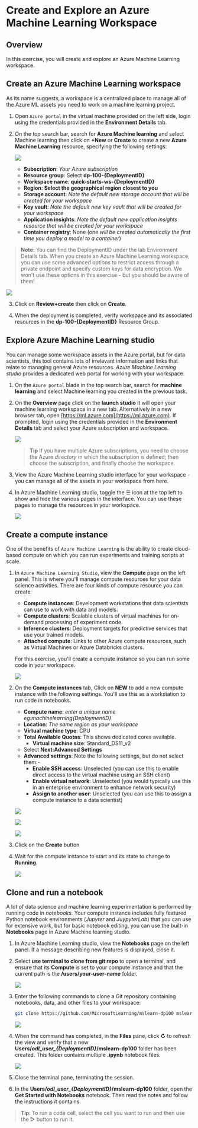 # Create and Explore an Azure Machine Learning Workspace

## Overview

In this exercise, you will create and explore an Azure Machine Learning workspace.

## Create an Azure Machine Learning workspace

As its name suggests, a workspace is a centralized place to manage all of the Azure ML assets you need to work on a machine learning project.

1. Open `Azure portal` in the virtual machine provided on the left side, login using the credentials provided in the **Environment Details** tab.
2. On the top search bar, search for **Azure Machine learning** and select Machine learning then click on **+New** or **Create** to create a new **Azure Machine Learning** resource, specifying the following settings:

    ![](images/ml-workspace.png)

    - **Subscription**: *Your Azure subscription*
    - **Resource group**: Select **dp-100-{DeploymentID}**
    - **Workspace name**: **quick-starts-ws-{DeploymentID}**
    - **Region**: **Select the geographical region closest to you**
    - **Storage account**: *Note the default new storage account that will be created for your workspace*
    - **Key vault**: *Note the default new key vault that will be created for your workspace*
    - **Application insights**: *Note the default new application insights resource that will be created for your workspace*
    - **Container registry**: None (*one will be created automatically the first time you deploy a model to a container*)

> **Note:** You can find the DeploymentID under the lab Environment Details tab. When you create an Azure Machine Learning workspace, you can use some advanced options to restrict access through a private endpoint and specify custom keys for data encryption. We won't use these options in this exercise - but you should be aware of them!

  ![](images/mlcreate.png)

3. Click on **Review+create** then click on **Create**.

4. When the deployment is completed, verify workspace and its associated resources in the **dp-100-{DeploymentID}** Resource Group.

## Explore Azure Machine Learning studio

You can manage some workspace assets in the Azure portal, but for data scientists, this tool contains lots of irrelevant information and links that relate to managing general Azure resources. *Azure Machine Learning studio* provides a dedicated web portal for working with your workspace.

1. On the `Azure portal` blade in the top search bar, search for **machine learning** and select Machine learning you created in the previous task. 
2. On the **Overview** page click on the **launch studio** it will open your machine learning workspace in a new tab. Alternatively in a new browser tab, open [https://ml.azure.com](https://ml.azure.com). If prompted, login using the credentials provided in the **Environment Details** tab and select your Azure subscription and workspace.

    ![](images/launchml.png)

    > **Tip** If you have multiple Azure subscriptions, you need to choose the Azure *directory* in which the subscription is defined; then choose the subscription, and finally choose the workspace.

3. View the Azure Machine Learning studio interface for your workspace - you can manage all of the assets in your workspace from here.
4. In Azure Machine Learning studio, toggle the &#9776; icon at the top left to show and hide the various pages in the interface. You can use these pages to manage the resources in your workspace.

    ![](images/ml-dashboard.png)

## Create a compute instance

One of the benefits of `Azure Machine Learning` is the ability to create cloud-based compute on which you can run experiments and training scripts at scale.

1. In `Azure Machine Learning Studio`, view the **Compute** page on the left panel. This is where you'll manage compute resources for your data science activities. There are four kinds of compute resource you can create:
    - **Compute instances**: Development workstations that data scientists can use to work with data and models.
    - **Compute clusters**: Scalable clusters of virtual machines for on-demand processing of experiment code.
    - **Inference clusters**: Deployment targets for predictive services that use your trained models.
    - **Attached compute**: Links to other Azure compute resources, such as Virtual Machines or Azure Databricks clusters.

    For this exercise, you'll create a compute instance so you can run some code in your workspace.

    ![](images/compute-1.png)

2. On the **Compute instances** tab, Click on **NEW** to add a new compute instance with the following settings. You'll use this as a workstation to run code in notebooks.
    - **Compute name**: *enter a unique name eg:machinelearning{DeploymentID}*
    - **Location**: *The same region as your workspace*
    - **Virtual machine type**: CPU
    - **Total Available Quotas**:  This shows dedicated cores available.
        - **Virtual machine size**: Standard_DS11_v2 
    - Select **Next:Advanced Settings**
    - **Advanced settings**: Note the following settings, but do not select them:-
        - **Enable SSH access**: Unselected (you can use this to enable direct access to the virtual machine using an SSH client)
        - **Enable virtual network**: Unselected (you would typically use this in an enterprise environment to enhance network security)
        - **Assign to another user**: Unselected (you can use this to assign a compute instance to a data scientist)

    ![](images/12.png)
    
    ![](images/image13.png)
    
    ![](images/14.png)

3. Click on the **Create** button

4. Wait for the compute instance to start and its state to change to **Running**.

    ![](images/16.png)

## Clone and run a notebook

A lot of data science and machine learning experimentation is performed by running code in *notebooks*. Your compute instance includes fully featured Python notebook environments (*Jupyter* and *JuypyterLab*) that you can use for extensive work, but for basic notebook editing, you can use the built-in **Notebooks** page in Azure Machine learning studio.

1. In Azure Machine Learning studio, view the **Notebooks** page on the left panel. If a message describing new features is displayed, close it.

2. Select **use terminal to clone from git repo** to open a terminal, and ensure that its **Compute** is set to your compute instance and that the current path is the **/users/your-user-name** folder.

    ![](images/module1/1.png)

3. Enter the following commands to clone a Git repository containing notebooks, data, and other files to your workspace:

    ```bash
    git clone https://github.com/MicrosoftLearning/mslearn-dp100 mslearn-dp100
    ```

    ![](images/module1/2.png)

4. When the command has completed, in the **Files** pane, click **&#8635;** to refresh the view and verify that a new **Users/*odl_user_{DeploymentID}*/mslearn-dp100** folder has been created. This folder contains multiple **.ipynb** notebook files.

    ![](images/module1/3.png)

5. Close the terminal pane, terminating the session.
6. In the **Users/*odl_user_{DeploymentID}*/mslearn-dp100** folder, open the **Get Started with Notebooks** notebook. Then read the notes and follow the instructions it contains.

> **Tip**: To run a code cell, select the cell you want to run and then use the **&#9655;** button to run it.

